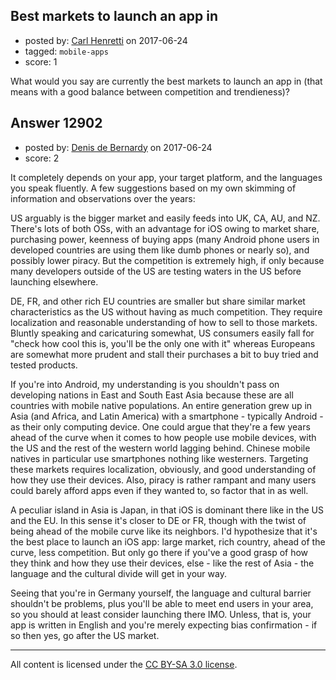 ## Best markets to launch an app in

- posted by: [Carl Henretti](https://stackexchange.com/users/10936651/carl-henretti) on 2017-06-24
- tagged: `mobile-apps`
- score: 1

What would you say are currently the best markets to launch an app in (that means with a good balance between competition and trendieness)?


## Answer 12902

- posted by: [Denis de Bernardy](https://stackexchange.com/users/182468/denis-de-bernardy) on 2017-06-24
- score: 2

It completely depends on your app, your target platform, and the languages you speak fluently. A few suggestions based on my own skimming of information and observations over the years:

US arguably is the bigger market and easily feeds into UK, CA, AU, and NZ. There's lots of both OSs, with an advantage for iOS owing to market share, purchasing power, keenness of buying apps (many Android phone users in developed countries are using them like dumb phones or nearly so), and possibly lower piracy. But the competition is extremely high, if only because many developers outside of the US are testing waters in the US before launching elsewhere.

DE, FR, and other rich EU countries are smaller but share similar market characteristics as the US without having as much competition. They require localization and reasonable understanding of how to sell to those markets. Bluntly speaking and caricaturing somewhat, US consumers easily fall for "check how cool this is, you'll be the only one with it" whereas Europeans are somewhat more prudent and stall their purchases a bit to buy tried and tested products.

If you're into Android, my understanding is you shouldn't pass on developing nations in East and South East Asia because these are all countries with mobile native populations. An entire generation grew up in Asia (and Africa, and Latin America) with a smartphone - typically Android - as their only computing device. One could argue that they're a few years ahead of the curve when it comes to how people use mobile devices, with the US and the rest of the western world lagging behind. Chinese mobile natives in particular use smartphones nothing like westerners. Targeting these markets requires localization, obviously, and good understanding of how they use their devices. Also, piracy is rather rampant and many users could barely afford apps even if they wanted to, so factor that in as well.

A peculiar island in Asia is Japan, in that iOS is dominant there like in the US and the EU. In this sense it's closer to DE or FR, though with the twist of being ahead of the mobile curve like its neighbors. I'd hypothesize that it's the best place to launch an iOS app: large market, rich country, ahead of the curve, less competition. But only go there if you've a good grasp of how they think and how they use their devices, else - like the rest of Asia - the language and the cultural divide will get in your way.

Seeing that you're in Germany yourself, the language and cultural barrier shouldn't be problems, plus you'll be able to meet end users in your area, so you should at least consider launching there IMO. Unless, that is, your app is written in English and you're merely expecting bias confirmation - if so then yes, go after the US market.



---

All content is licensed under the [CC BY-SA 3.0 license](https://creativecommons.org/licenses/by-sa/3.0/).
